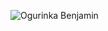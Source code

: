 <p><img align="center" src="https://github-readme-stats.vercel.app/api/top-langs/?username=ogurinkaben&layout=compact&hide=html" alt="Ogurinka Benjamin" /></p>


